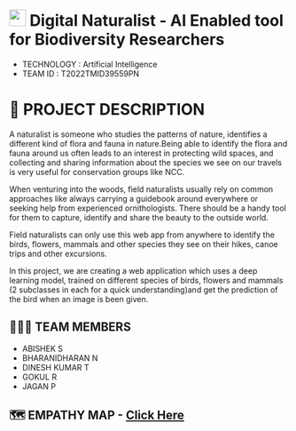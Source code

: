 
#  <img src="https://media1.giphy.com/media/f9Auu2zwYo1XGTsSPg/giphy.gif?cid=ecf05e47tnkhhm9of0gy1c66gntftbo34jm2iv8h5o4tq63e&rid=giphy.gif&ct=s" width="30px"> Digital Naturalist - AI Enabled tool for Biodiversity Researchers

- TECHNOLOGY : Artificial Intelligence
- TEAM ID : T2022TMID39559PN

# 📒 PROJECT DESCRIPTION

A naturalist is someone who studies the patterns of nature, identifies a different kind of flora and fauna in nature.Being able to identify the flora and fauna around us often leads to an interest in protecting wild spaces, and collecting and sharing information about the species we see on our travels is very useful for conservation groups like NCC.

When venturing into the woods, field naturalists usually rely on common approaches like always carrying a guidebook around everywhere or seeking help from experienced ornithologists. There should be a handy tool for them to capture, identify and share the beauty to the outside world. 

Field naturalists can only use this web app from anywhere to identify the birds, flowers, mammals and other species they see on their hikes, canoe trips and other excursions.


In this project, we are creating a web application which uses a deep learning model, trained on different species of birds, flowers and mammals (2 subclasses in each for a quick understanding)and get the prediction of the bird when an image is been given.

## 🧑🏻‍🦰 TEAM MEMBERS

- ABISHEK S  
- BHARANIDHARAN N
- DINESH KUMAR T
- GOKUL R
- JAGAN P

## 🗺️ EMPATHY MAP - [Click Here](https://github.com/IBM-EPBL/IBM-Project-46326-1660745221/blob/main/Digital%20Naturalist/Empathy%20Map.pdf)
